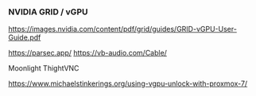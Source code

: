 ### NVIDIA GRID / vGPU
https://images.nvidia.com/content/pdf/grid/guides/GRID-vGPU-User-Guide.pdf



https://parsec.app/
https://vb-audio.com/Cable/



Moonlight
ThightVNC



https://www.michaelstinkerings.org/using-vgpu-unlock-with-proxmox-7/